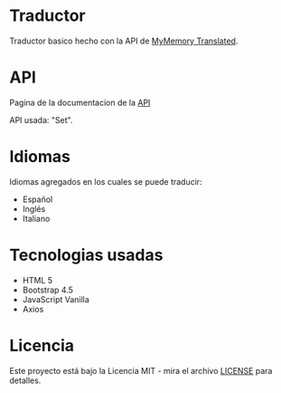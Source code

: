 # Traductor

Traductor basico hecho con la API de [MyMemory Translated](https://mymemory.translated.net/).

# API

Pagina de la documentacion de la [API](https://mymemory.translated.net/doc/spec.php)

API usada: "Set".

# Idiomas

Idiomas agregados en los cuales se puede traducir:

- Español
- Inglés
- Italiano

# Tecnologias usadas

- HTML 5
- Bootstrap 4.5
- JavaScript Vanilla
- Axios

# Licencia

Este proyecto está bajo la Licencia MIT - mira el archivo [LICENSE](LICENSE) para detalles.
